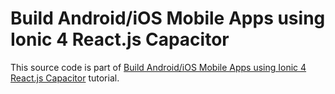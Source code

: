 # Build Android/iOS Mobile Apps using Ionic 4 React.js Capacitor

This source code is part of [Build Android/iOS Mobile Apps using Ionic 4 React.js Capacitor]() tutorial.
